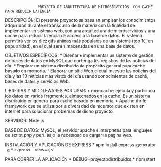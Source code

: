                    
                   
                   PROYECTO DE ARQUITECTURA DE MICROSERVICIOS  CON CACHÉ PARA REDUCIR LATENCIA

  DESCRIPCIÓN:
El presente proyecto se basa en emplear los conocimientos adquiridos durante 
el transcurso de la materia con la finalidad de implementar un sistema web, 
con una arquitectura de microservicios y una caché para reducir latencia de acceso a la base de datos.
El sistema permitirá ver los diez gifs animas más populares de un sistema (top 10, en popularidad),
en el cual será almacenadas en una base de datos. 

  OBJETIVOS ESPECÍFICOS:
      *	 Diseñar e implementar un sistema de gestión de bases de datos en MySQL 
         que contenga los registros de las noticias del día.
      *  Emplear un sistema distribuido de propósito general para caché basado en memoria.
      *  Elaborar un sitio Web el cual muestre las noticias del día y las 10 noticias
         más vistos del día usando conocimientos de caché, bases de datos y servicios Web.
         
  LIBRERIAS Y MIDDLEWARES POR USAR:
     •	memcache: ejecuta y particiona los datos en varios fragmentos, 
        almacenados en la cache. Es un sistema distribuido en general para caché basado en memoria.
     •	Apache thrift: framework que se utiliza por la diversidad de recursos que existen en 
        internet para solucionar problemas de dicho proyecto.
              
  SERVIDOR:
	Node.js

BASE DE DATOS: 
        MySQL, el servidor apache e intérpretes para lenguajes de script php y perl.
        Bajo la necesidad de cargar la página web.

INSTALACIÓN Y APLICACIÓN DE EXPRESS
      * npm install express-generator -g
      * express --view=ejs

PARA CORRER LA APLICACIÓN
      * DEBUG=proyectodistribuidos:* npm start

        
   

         
         
    

